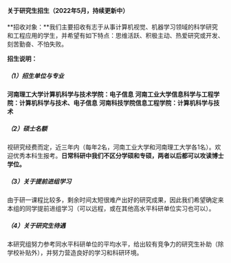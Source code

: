 #### 关于研究生招生（2022年5月，持续更新中）



**招收对象：**我们主要招收有志于从事计算机视觉、机器学习领域的科学研究和工程应用的学生，并希望有如下特点：思维活跃、积极主动、热爱研究或开发、刻苦勤奋、不怕失败。





**招生说明：**

##### （1）招生单位与专业

   **河南理工大学计算机科学与技术学院：电子信息**
   **河南工业大学信息科学与工程学院：计算机科学与技术、电子信息**
   **河南科技学院信息工程学院：计算机科学与技术**

##### （2）硕士名额

​        视研究经费而定，近三年内（每年2名，河南工业大学和河南理工大学各1名）。欢迎优秀本科生报考。**日常科研中我们不区分学硕和专硕，两者以后都可以攻读博士学位。**

##### （3）关于提前进组学习

​	   由于研一课程比较多，剩余时间太短很难产出好的研究成果，因此我们希望确定来本组的同学提前进组学习（可以远程，或在其他高水平科研单位实习也可以）。

##### （4）关于研究生待遇

​	   本研究组努力参考同水平科研单位的平均水平，给出较有竞争力的研究生补助（除学校补贴外），并努力营造良好的学习和科研环境。